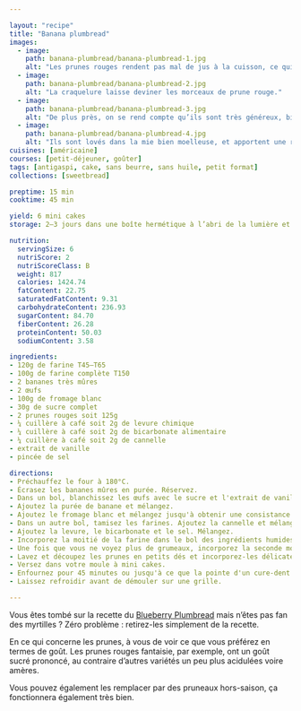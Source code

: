 ```yaml
---

layout: "recipe"
title: "Banana plumbread"
images:
  - image:
    path: banana-plumbread/banana-plumbread-1.jpg
    alt: "Les prunes rouges rendent pas mal de jus à la cuisson, ce qui rend le bread bien humide sur le dessus."
  - image:
    path: banana-plumbread/banana-plumbread-2.jpg
    alt: "La craquelure laisse deviner les morceaux de prune rouge."
  - image:
    path: banana-plumbread/banana-plumbread-3.jpg
    alt: "De plus près, on se rend compte qu’ils sont très généreux, bien reluisants."
  - image:
    path: banana-plumbread/banana-plumbread-4.jpg
    alt: "Ils sont lovés dans la mie bien moelleuse, et apportent une résistance à la mache, du croquant, pas du fondant."
cuisines: [américaine]
courses: [petit-déjeuner, goûter]
tags: [antigaspi, cake, sans beurre, sans huile, petit format]
collections: [sweetbread]

preptime: 15 min
cooktime: 45 min

yield: 6 mini cakes
storage: 2–3 jours dans une boîte hermétique à l’abri de la lumière et de la chaleur. 5 jours au frigo. 2 mois au congélateur.

nutrition:
  servingSize: 6
  nutriScore: 2
  nutriScoreClass: B
  weight: 817
  calories: 1424.74
  fatContent: 22.75
  saturatedFatContent: 9.31
  carbohydrateContent: 236.93
  sugarContent: 84.70
  fiberContent: 26.28
  proteinContent: 50.03
  sodiumContent: 3.58

ingredients:
- 120g de farine T45–T65
- 100g de farine complète T150
- 2 bananes très mûres
- 2 œufs
- 100g de fromage blanc
- 30g de sucre complet
- 2 prunes rouges soit 125g
- ¼ cuillère à café soit 2g de levure chimique
- ¼ cuillère à café soit 2g de bicarbonate alimentaire
- ¼ cuillère à café soit 2g de cannelle
- extrait de vanille
- pincée de sel

directions:
- Préchauffez le four à 180°C.
- Écrasez les bananes mûres en purée. Réservez.
- Dans un bol, blanchissez les œufs avec le sucre et l'extrait de vanille. 
- Ajoutez la purée de banane et mélangez.
- Ajoutez le fromage blanc et mélangez jusqu'à obtenir une consistance bien homogène.
- Dans un autre bol, tamisez les farines. Ajoutez la cannelle et mélangez.
- Ajoutez la levure, le bicarbonate et le sel. Mélangez. 
- Incorporez la moitié de la farine dans le bol des ingrédients humides à la maryse. 
- Une fois que vous ne voyez plus de grumeaux, incorporez la seconde moitié. Réservez. 
- Lavez et découpez les prunes en petits dés et incorporez-les délicatement à la maryse.
- Versez dans votre moule à mini cakes. 
- Enfournez pour 45 minutes ou jusqu'à ce que la pointe d'un cure-dent ressorte sèche. 
- Laissez refroidir avant de démouler sur une grille. 

---
```


Vous êtes tombé sur la recette du [Blueberry Plumbread](bb-plumbread.html) mais n’êtes pas fan des myrtilles&nbsp;? Zéro problème&nbsp;: retirez-les simplement de la recette.

En ce qui concerne les prunes, à vous de voir ce que vous préférez en termes de goût. Les prunes rouges fantaisie, par exemple, ont un goût sucré prononcé, au contraire d’autres variétés un peu plus acidulées voire amères.

Vous pouvez également les remplacer par des pruneaux hors-saison, ça fonctionnera également très bien.